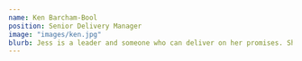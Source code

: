 ```yaml
---
name: Ken Barcham-Bool
position: Senior Delivery Manager
image: "images/ken.jpg"
blurb: Jess is a leader and someone who can deliver on her promises. She can talk the talk but more importantly is that when she does talk the talk, she walks the walk to back it up. She has been known to go out of her way to spend time with team members to help them improve to her own detriment and she can carry her heart on her sleeve sometimes, but this is not a negative as it just shows the level of passion that she brings with any job she does. She’s passionate about coding standards and best practices, and she’s helped teach the whole department about better security practices.
---
```

